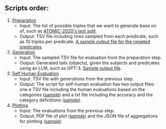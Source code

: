 
## Scripts order:
1. [Preparation](/scripts/prepare_subjects_preds_for_generation.py)
    - Input: The list of possible triples that we want to generate base on of, such as [ATOMIC-2020's test split](data/atomic2020/test.tsv).
    - Output: TSV file including rows sampled from each predicate, such as 10 triples per predicate. [A sample output file for the negated predicates](experiments/atomic_2020_eval/sampled_to_eval_negated_pred.tsv).
2. [Generation](/scripts/generate_objects_using_gpt_3.py)
    - Input: The sampled TSV file for evaluation from the preparation step.
    - Output: Generated tails (objects), given the subjects and predicates using an LLM, such as GPT-3. [Sample output file](experiments/atomic_2020_eval/few_shot_sampled_to_eval_negated_pred_with_gpt_3.tsv).
3. [Self Human Evaluation](/scripts/human_evaluate_generations.py)
    - Input: TSV file with generations from the previous step.
    - Output: The script for self-human evaluation has two output files: one a TSV file including the human evaluations based on the categories ([sample](/experiments/atomic_2020_eval/few_shot_sampled_to_eval_negated_pred_with_gpt_3_self_evaluated.tsv)) and a txt file including the accuracy and the category definitions ([sample](/experiments/atomic_2020_eval/few_shot_sampled_to_eval_negated_pred_with_gpt_3_self_evaluated.txt)).
4. [Plotting](/scripts/plot_evaluated_results.py)
    - Input: The evaluations from the previous step.
    - Output: PDF file of plot ([sample](experiments/atomic_2020_eval/few_shot_sampled_to_eval_negated_pred_with_gpt_3_self_evaluated_adjusted_results.pdf)) and the JSON file of aggregations for plotting ([sample](experiments/atomic_2020_eval/few_shot_sampled_to_eval_negated_pred_with_gpt_3_self_evaluated_adjusted_results.json))